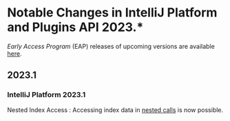 # Notable Changes in IntelliJ Platform and Plugins API 2023.*

<!-- Copyright 2000-2022 JetBrains s.r.o. and other contributors. Use of this source code is governed by the Apache 2.0 license that can be found in the LICENSE file. -->

_Early Access Program_ (EAP) releases of upcoming versions are available [here](https://eap.jetbrains.com).

## 2023.1

<include from="tools_gradle_intellij_plugin.md" element-id="gradle_plugin_223_problem"/>

### IntelliJ Platform 2023.1

Nested Index Access
: Accessing index data in [nested calls](file_based_indexes.md#nested-index-access) is now possible.
